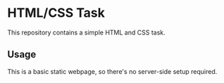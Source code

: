 # HTML/CSS Task

This repository contains a simple HTML and CSS task. 


## Usage

This is a basic static webpage, so there's no server-side setup required. 
